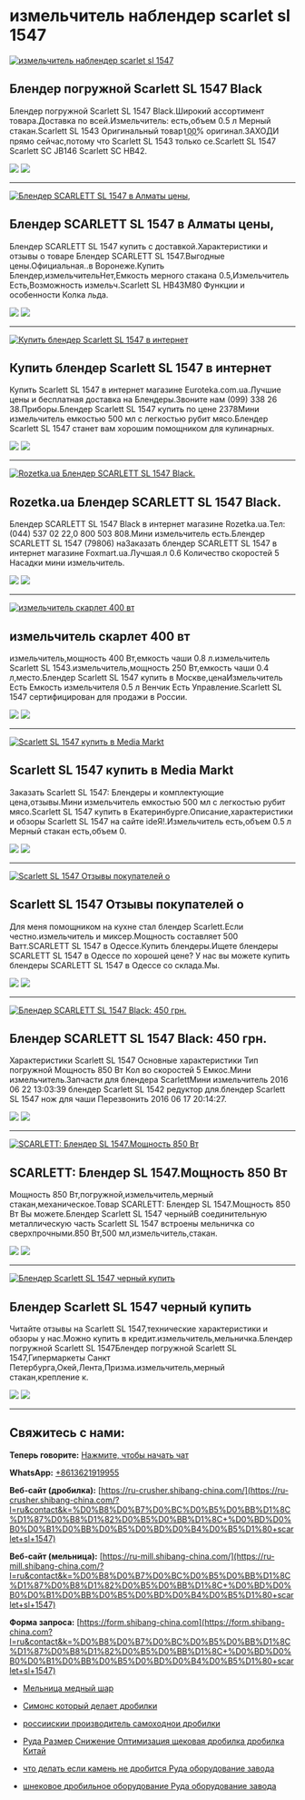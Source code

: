 # измельчитель наблендер scarlet sl 1547

<a href="https://swt.shibang-china.com/?l=ru&img&k=%D0%B8%D0%B7%D0%BC%D0%B5%D0%BB%D1%8C%D1%87%D0%B8%D1%82%D0%B5%D0%BB%D1%8C+%D0%BD%D0%B0%D0%B1%D0%BB%D0%B5%D0%BD%D0%B4%D0%B5%D1%80+scarlet+sl+1547" target="_blank">![измельчитель наблендер scarlet sl 1547](http://static.shibang-china.com/all-800x300/368.jpg)</a>

## Блендер погружной Scarlett SL 1547 Black
Блендер погружной Scarlett SL 1547 Black.Широкий ассортимент товара.Доставка по всей.Измельчитель: есть,объем 0.5 л Мерный стакан.Scarlett SL 1543 Оригинальный товар1̲0̲0̲% оригинал.ЗАХОДИ прямо сейчас,потому что Scarlett SL 1543 только се.Scarlett SL 1547 Scarlett SC JB146 Scarlett SC HB42.


<a href="https://whatsapp.shibangsoft.com/WhatsApp.php" target="_blank" title="WhatsApp">![](http://static.shibang-china.com/icon/whatsapp.png)</a> <a href="https://swt.shibang-china.com/?l=ru&icon&k=%D0%B8%D0%B7%D0%BC%D0%B5%D0%BB%D1%8C%D1%87%D0%B8%D1%82%D0%B5%D0%BB%D1%8C+%D0%BD%D0%B0%D0%B1%D0%BB%D0%B5%D0%BD%D0%B4%D0%B5%D1%80+scarlet+sl+1547" target="_blank">![](http://static.shibang-china.com/icon/chat-ru.png)</a>

---

<a href="https://swt.shibang-china.com/?l=ru&img&k=%D0%B8%D0%B7%D0%BC%D0%B5%D0%BB%D1%8C%D1%87%D0%B8%D1%82%D0%B5%D0%BB%D1%8C+%D0%BD%D0%B0%D0%B1%D0%BB%D0%B5%D0%BD%D0%B4%D0%B5%D1%80+scarlet+sl+1547" target="_blank">![Блендер SCARLETT SL 1547 в Алматы цены,](http://static.shibang-china.com/all-800x300/287.jpg)</a>

## Блендер SCARLETT SL 1547 в Алматы цены,
Блендер SCARLETT SL 1547 купить с доставкой.Характеристики и отзывы о товаре Блендер SCARLETT SL 1547.Выгодные цены.Официальная..в Воронеже.Купить Блендер,измельчительНет,Емкость мерного стакана 0.5,Измельчитель Есть,Возможность измельч.Scarlett SL HB43M80 Функции и особенности Колка льда.


<a href="https://whatsapp.shibangsoft.com/WhatsApp.php" target="_blank" title="WhatsApp">![](http://static.shibang-china.com/icon/whatsapp.png)</a> <a href="https://swt.shibang-china.com/?l=ru&icon&k=%D0%B8%D0%B7%D0%BC%D0%B5%D0%BB%D1%8C%D1%87%D0%B8%D1%82%D0%B5%D0%BB%D1%8C+%D0%BD%D0%B0%D0%B1%D0%BB%D0%B5%D0%BD%D0%B4%D0%B5%D1%80+scarlet+sl+1547" target="_blank">![](http://static.shibang-china.com/icon/chat-ru.png)</a>

---

<a href="https://swt.shibang-china.com/?l=ru&img&k=%D0%B8%D0%B7%D0%BC%D0%B5%D0%BB%D1%8C%D1%87%D0%B8%D1%82%D0%B5%D0%BB%D1%8C+%D0%BD%D0%B0%D0%B1%D0%BB%D0%B5%D0%BD%D0%B4%D0%B5%D1%80+scarlet+sl+1547" target="_blank">![Купить блендер Scarlett SL 1547 в интернет](http://static.shibang-china.com/all-800x300/1160.jpg)</a>

## Купить блендер Scarlett SL 1547 в интернет
Купить Scarlett SL 1547 в интернет магазине Euroteka.com.ua.Лучшие цены и бесплатная доставка на Блендеры.Звоните нам (099) 338 26 38.Приборы.Блендер Scarlett SL 1547 купить по цене 2378Мини измельчитель емкостью 500 мл с легкостью рубит мясо.Блендер Scarlett SL 1547 станет вам хорошим помощником для кулинарных.


<a href="https://whatsapp.shibangsoft.com/WhatsApp.php" target="_blank" title="WhatsApp">![](http://static.shibang-china.com/icon/whatsapp.png)</a> <a href="https://swt.shibang-china.com/?l=ru&icon&k=%D0%B8%D0%B7%D0%BC%D0%B5%D0%BB%D1%8C%D1%87%D0%B8%D1%82%D0%B5%D0%BB%D1%8C+%D0%BD%D0%B0%D0%B1%D0%BB%D0%B5%D0%BD%D0%B4%D0%B5%D1%80+scarlet+sl+1547" target="_blank">![](http://static.shibang-china.com/icon/chat-ru.png)</a>

---

<a href="https://swt.shibang-china.com/?l=ru&img&k=%D0%B8%D0%B7%D0%BC%D0%B5%D0%BB%D1%8C%D1%87%D0%B8%D1%82%D0%B5%D0%BB%D1%8C+%D0%BD%D0%B0%D0%B1%D0%BB%D0%B5%D0%BD%D0%B4%D0%B5%D1%80+scarlet+sl+1547" target="_blank">![Rozetka.ua Блендер SCARLETT SL 1547 Black.](http://static.shibang-china.com/all-800x300/429.jpg)</a>

## Rozetka.ua Блендер SCARLETT SL 1547 Black.
Блендер SCARLETT SL 1547 Black в интернет магазине Rozetka.ua.Тел: (044) 537 02 22,0 800 503 808.Мини измельчитель есть.Блендер SCARLETT SL 1547 (79806) наЗаказать блендер SCARLETT SL 1547 в интернет магазине Foxmart.ua.Лучшая.л 0.6 Количество скоростей 5 Насадки мини измельчитель.


<a href="https://whatsapp.shibangsoft.com/WhatsApp.php" target="_blank" title="WhatsApp">![](http://static.shibang-china.com/icon/whatsapp.png)</a> <a href="https://swt.shibang-china.com/?l=ru&icon&k=%D0%B8%D0%B7%D0%BC%D0%B5%D0%BB%D1%8C%D1%87%D0%B8%D1%82%D0%B5%D0%BB%D1%8C+%D0%BD%D0%B0%D0%B1%D0%BB%D0%B5%D0%BD%D0%B4%D0%B5%D1%80+scarlet+sl+1547" target="_blank">![](http://static.shibang-china.com/icon/chat-ru.png)</a>

---

<a href="https://swt.shibang-china.com/?l=ru&img&k=%D0%B8%D0%B7%D0%BC%D0%B5%D0%BB%D1%8C%D1%87%D0%B8%D1%82%D0%B5%D0%BB%D1%8C+%D0%BD%D0%B0%D0%B1%D0%BB%D0%B5%D0%BD%D0%B4%D0%B5%D1%80+scarlet+sl+1547" target="_blank">![измельчитель скарлет 400 вт](http://static.shibang-china.com/all-800x300/721.jpg)</a>

## измельчитель скарлет 400 вт
измельчитель,мощность 400 Вт,емкость чаши 0.8 л.измельчитель Scarlett SL 1543.измельчитель,мощность 250 Вт,емкость чаши 0.4 л,место.Блендер Scarlett SL 1547 купить в Москве,ценаИзмельчитель Есть Емкость измельчителя 0.5 л Венчик Есть Управление.Scarlett SL 1547 сертифицирован для продажи в России.


<a href="https://whatsapp.shibangsoft.com/WhatsApp.php" target="_blank" title="WhatsApp">![](http://static.shibang-china.com/icon/whatsapp.png)</a> <a href="https://swt.shibang-china.com/?l=ru&icon&k=%D0%B8%D0%B7%D0%BC%D0%B5%D0%BB%D1%8C%D1%87%D0%B8%D1%82%D0%B5%D0%BB%D1%8C+%D0%BD%D0%B0%D0%B1%D0%BB%D0%B5%D0%BD%D0%B4%D0%B5%D1%80+scarlet+sl+1547" target="_blank">![](http://static.shibang-china.com/icon/chat-ru.png)</a>

---

<a href="https://swt.shibang-china.com/?l=ru&img&k=%D0%B8%D0%B7%D0%BC%D0%B5%D0%BB%D1%8C%D1%87%D0%B8%D1%82%D0%B5%D0%BB%D1%8C+%D0%BD%D0%B0%D0%B1%D0%BB%D0%B5%D0%BD%D0%B4%D0%B5%D1%80+scarlet+sl+1547" target="_blank">![Scarlett SL 1547 купить в Media Markt](http://static.shibang-china.com/all-800x300/543.jpg)</a>

## Scarlett SL 1547 купить в Media Markt
Заказать Scarlett SL 1547: Блендеры и комплектующие цена,отзывы.Мини измельчитель емкостью 500 мл с легкостью рубит мясо.Scarlett SL 1547 купить в Екатеринбурге.Описание,характеристики и обзоры Scarlett SL 1547 на сайте ideЯ!.Измельчитель есть,объем 0.5 л Мерный стакан есть,объем 0.


<a href="https://whatsapp.shibangsoft.com/WhatsApp.php" target="_blank" title="WhatsApp">![](http://static.shibang-china.com/icon/whatsapp.png)</a> <a href="https://swt.shibang-china.com/?l=ru&icon&k=%D0%B8%D0%B7%D0%BC%D0%B5%D0%BB%D1%8C%D1%87%D0%B8%D1%82%D0%B5%D0%BB%D1%8C+%D0%BD%D0%B0%D0%B1%D0%BB%D0%B5%D0%BD%D0%B4%D0%B5%D1%80+scarlet+sl+1547" target="_blank">![](http://static.shibang-china.com/icon/chat-ru.png)</a>

---

<a href="https://swt.shibang-china.com/?l=ru&img&k=%D0%B8%D0%B7%D0%BC%D0%B5%D0%BB%D1%8C%D1%87%D0%B8%D1%82%D0%B5%D0%BB%D1%8C+%D0%BD%D0%B0%D0%B1%D0%BB%D0%B5%D0%BD%D0%B4%D0%B5%D1%80+scarlet+sl+1547" target="_blank">![Scarlett SL 1547 Отзывы покупателей о](http://static.shibang-china.com/all-800x300/1289.jpg)</a>

## Scarlett SL 1547 Отзывы покупателей о
Для меня помощником на кухне стал блендер Scarlett.Если честно.измельчитель и миксер.Мощность составляет 500 Ватт.SCARLETT SL 1547 в Одессе.Купить блендеры.Ищете блендеры SCARLETT SL 1547 в Одессе по хорошей цене? У нас вы можете купить блендеры SCARLETT SL 1547 в Одессе со склада.Мы.


<a href="https://whatsapp.shibangsoft.com/WhatsApp.php" target="_blank" title="WhatsApp">![](http://static.shibang-china.com/icon/whatsapp.png)</a> <a href="https://swt.shibang-china.com/?l=ru&icon&k=%D0%B8%D0%B7%D0%BC%D0%B5%D0%BB%D1%8C%D1%87%D0%B8%D1%82%D0%B5%D0%BB%D1%8C+%D0%BD%D0%B0%D0%B1%D0%BB%D0%B5%D0%BD%D0%B4%D0%B5%D1%80+scarlet+sl+1547" target="_blank">![](http://static.shibang-china.com/icon/chat-ru.png)</a>

---

<a href="https://swt.shibang-china.com/?l=ru&img&k=%D0%B8%D0%B7%D0%BC%D0%B5%D0%BB%D1%8C%D1%87%D0%B8%D1%82%D0%B5%D0%BB%D1%8C+%D0%BD%D0%B0%D0%B1%D0%BB%D0%B5%D0%BD%D0%B4%D0%B5%D1%80+scarlet+sl+1547" target="_blank">![Блендер SCARLETT SL 1547 Black: 450 грн.](http://static.shibang-china.com/all-800x300/1308.jpg)</a>

## Блендер SCARLETT SL 1547 Black: 450 грн.
Характеристики Scarlett SL 1547 Основные характеристики Тип погружной Мощность 850 Вт Кол во скоростей 5 Емкос.Мини измельчитель.Запчасти для блендера ScarlettМини измельчитель 2016 06 22 13:03:39 блендер Scarlett SL 1542 редуктор для.блендер Scarlett SL 1547 нож для чаши Перезвонить 2016 06 17 20:14:27.


<a href="https://whatsapp.shibangsoft.com/WhatsApp.php" target="_blank" title="WhatsApp">![](http://static.shibang-china.com/icon/whatsapp.png)</a> <a href="https://swt.shibang-china.com/?l=ru&icon&k=%D0%B8%D0%B7%D0%BC%D0%B5%D0%BB%D1%8C%D1%87%D0%B8%D1%82%D0%B5%D0%BB%D1%8C+%D0%BD%D0%B0%D0%B1%D0%BB%D0%B5%D0%BD%D0%B4%D0%B5%D1%80+scarlet+sl+1547" target="_blank">![](http://static.shibang-china.com/icon/chat-ru.png)</a>

---

<a href="https://swt.shibang-china.com/?l=ru&img&k=%D0%B8%D0%B7%D0%BC%D0%B5%D0%BB%D1%8C%D1%87%D0%B8%D1%82%D0%B5%D0%BB%D1%8C+%D0%BD%D0%B0%D0%B1%D0%BB%D0%B5%D0%BD%D0%B4%D0%B5%D1%80+scarlet+sl+1547" target="_blank">![SCARLETT: Блендер SL 1547.Мощность 850 Вт](http://static.shibang-china.com/all-800x300/1399.jpg)</a>

## SCARLETT: Блендер SL 1547.Мощность 850 Вт
Мощность 850 Вт,погружной,измельчитель,мерный стакан,механическое.Товар SCARLETT: Блендер SL 1547.Мощность 850 Вт Вы можете.Блендер Scarlett SL 1547 черныйВ соединительную металлическую часть Scarlett SL 1547 встроены мельничка со сверхпрочными.850 Вт,500 мл,измельчитель,стакан.


<a href="https://whatsapp.shibangsoft.com/WhatsApp.php" target="_blank" title="WhatsApp">![](http://static.shibang-china.com/icon/whatsapp.png)</a> <a href="https://swt.shibang-china.com/?l=ru&icon&k=%D0%B8%D0%B7%D0%BC%D0%B5%D0%BB%D1%8C%D1%87%D0%B8%D1%82%D0%B5%D0%BB%D1%8C+%D0%BD%D0%B0%D0%B1%D0%BB%D0%B5%D0%BD%D0%B4%D0%B5%D1%80+scarlet+sl+1547" target="_blank">![](http://static.shibang-china.com/icon/chat-ru.png)</a>

---

<a href="https://swt.shibang-china.com/?l=ru&img&k=%D0%B8%D0%B7%D0%BC%D0%B5%D0%BB%D1%8C%D1%87%D0%B8%D1%82%D0%B5%D0%BB%D1%8C+%D0%BD%D0%B0%D0%B1%D0%BB%D0%B5%D0%BD%D0%B4%D0%B5%D1%80+scarlet+sl+1547" target="_blank">![Блендер Scarlett SL 1547 черный купить](http://static.shibang-china.com/all-800x300/286.jpg)</a>

## Блендер Scarlett SL 1547 черный купить
Читайте отзывы на Scarlett SL 1547,технические характеристики и обзоры у нас.Можно купить в кредит.измельчитель,мельничка.Блендер погружной Scarlett SL 1547Блендер погружной Scarlett SL 1547,Гипермаркеты Санкт Петербурга,Окей,Лента,Призма.измельчитель,мерный стакан,крепление к.


<a href="https://whatsapp.shibangsoft.com/WhatsApp.php" target="_blank" title="WhatsApp">![](http://static.shibang-china.com/icon/whatsapp.png)</a> <a href="https://swt.shibang-china.com/?l=ru&icon&k=%D0%B8%D0%B7%D0%BC%D0%B5%D0%BB%D1%8C%D1%87%D0%B8%D1%82%D0%B5%D0%BB%D1%8C+%D0%BD%D0%B0%D0%B1%D0%BB%D0%B5%D0%BD%D0%B4%D0%B5%D1%80+scarlet+sl+1547" target="_blank">![](http://static.shibang-china.com/icon/chat-ru.png)</a>

---
## Свяжитесь с нами:

**Теперь говорите:** [Нажмите, чтобы начать чат](https://swt.shibang-china.com?l=ru&contact&k=%D0%B8%D0%B7%D0%BC%D0%B5%D0%BB%D1%8C%D1%87%D0%B8%D1%82%D0%B5%D0%BB%D1%8C+%D0%BD%D0%B0%D0%B1%D0%BB%D0%B5%D0%BD%D0%B4%D0%B5%D1%80+scarlet+sl+1547)

**WhatsApp:**  [+8613621919955](https://whatsapp.shibangsoft.com/WhatsApp.php)

**Веб-сайт (дробилка):** [https://ru-crusher.shibang-china.com/](https://ru-crusher.shibang-china.com/?l=ru&contact&k=%D0%B8%D0%B7%D0%BC%D0%B5%D0%BB%D1%8C%D1%87%D0%B8%D1%82%D0%B5%D0%BB%D1%8C+%D0%BD%D0%B0%D0%B1%D0%BB%D0%B5%D0%BD%D0%B4%D0%B5%D1%80+scarlet+sl+1547)

**Веб-сайт (мельница):** [https://ru-mill.shibang-china.com/](https://ru-mill.shibang-china.com/?l=ru&contact&k=%D0%B8%D0%B7%D0%BC%D0%B5%D0%BB%D1%8C%D1%87%D0%B8%D1%82%D0%B5%D0%BB%D1%8C+%D0%BD%D0%B0%D0%B1%D0%BB%D0%B5%D0%BD%D0%B4%D0%B5%D1%80+scarlet+sl+1547)

**Форма запроса:** [https://form.shibang-china.com](https://form.shibang-china.com?l=ru&contact&k=%D0%B8%D0%B7%D0%BC%D0%B5%D0%BB%D1%8C%D1%87%D0%B8%D1%82%D0%B5%D0%BB%D1%8C+%D0%BD%D0%B0%D0%B1%D0%BB%D0%B5%D0%BD%D0%B4%D0%B5%D1%80+scarlet+sl+1547)

* [Мельница медный шар](../103/%D0%9C%D0%B5%D0%BB%D1%8C%D0%BD%D0%B8%D1%86%D0%B0%20%D0%BC%D0%B5%D0%B4%D0%BD%D1%8B%D0%B9%20%D1%88%D0%B0%D1%80.md)

* [Симонс который делает дробилки](../102/%D0%A1%D0%B8%D0%BC%D0%BE%D0%BD%D1%81%20%D0%BA%D0%BE%D1%82%D0%BE%D1%80%D1%8B%D0%B9%20%D0%B4%D0%B5%D0%BB%D0%B0%D0%B5%D1%82%20%D0%B4%D1%80%D0%BE%D0%B1%D0%B8%D0%BB%D0%BA%D0%B8.md)

* [россиискии производитель самоходнои дробилки](../93/%D1%80%D0%BE%D1%81%D1%81%D0%B8%D0%B8%D1%81%D0%BA%D0%B8%D0%B8%20%D0%BF%D1%80%D0%BE%D0%B8%D0%B7%D0%B2%D0%BE%D0%B4%D0%B8%D1%82%D0%B5%D0%BB%D1%8C%20%D1%81%D0%B0%D0%BC%D0%BE%D1%85%D0%BE%D0%B4%D0%BD%D0%BE%D0%B8%20%D0%B4%D1%80%D0%BE%D0%B1%D0%B8%D0%BB%D0%BA%D0%B8.md)

* [Руда Размер Снижение Оптимизация щековая дробилка дробилка Китай](../95/%D0%A0%D1%83%D0%B4%D0%B0%20%D0%A0%D0%B0%D0%B7%D0%BC%D0%B5%D1%80%20%D0%A1%D0%BD%D0%B8%D0%B6%D0%B5%D0%BD%D0%B8%D0%B5%20%D0%9E%D0%BF%D1%82%D0%B8%D0%BC%D0%B8%D0%B7%D0%B0%D1%86%D0%B8%D1%8F%20%D1%89%D0%B5%D0%BA%D0%BE%D0%B2%D0%B0%D1%8F%20%D0%B4%D1%80%D0%BE%D0%B1%D0%B8%D0%BB%D0%BA%D0%B0%20%D0%B4%D1%80%D0%BE%D0%B1%D0%B8%D0%BB%D0%BA%D0%B0%20%D0%9A%D0%B8%D1%82%D0%B0%D0%B9.md)

* [что делать если камень не дробится Руда оборудование завода](../100/%D1%87%D1%82%D0%BE%20%D0%B4%D0%B5%D0%BB%D0%B0%D1%82%D1%8C%20%D0%B5%D1%81%D0%BB%D0%B8%20%D0%BA%D0%B0%D0%BC%D0%B5%D0%BD%D1%8C%20%D0%BD%D0%B5%20%D0%B4%D1%80%D0%BE%D0%B1%D0%B8%D1%82%D1%81%D1%8F%20%D0%A0%D1%83%D0%B4%D0%B0%20%D0%BE%D0%B1%D0%BE%D1%80%D1%83%D0%B4%D0%BE%D0%B2%D0%B0%D0%BD%D0%B8%D0%B5%20%D0%B7%D0%B0%D0%B2%D0%BE%D0%B4%D0%B0.md)

* [шнековое дробильное оборудование Руда оборудование завода](../98/%D1%88%D0%BD%D0%B5%D0%BA%D0%BE%D0%B2%D0%BE%D0%B5%20%D0%B4%D1%80%D0%BE%D0%B1%D0%B8%D0%BB%D1%8C%D0%BD%D0%BE%D0%B5%20%D0%BE%D0%B1%D0%BE%D1%80%D1%83%D0%B4%D0%BE%D0%B2%D0%B0%D0%BD%D0%B8%D0%B5%20%D0%A0%D1%83%D0%B4%D0%B0%20%D0%BE%D0%B1%D0%BE%D1%80%D1%83%D0%B4%D0%BE%D0%B2%D0%B0%D0%BD%D0%B8%D0%B5%20%D0%B7%D0%B0%D0%B2%D0%BE%D0%B4%D0%B0.md)